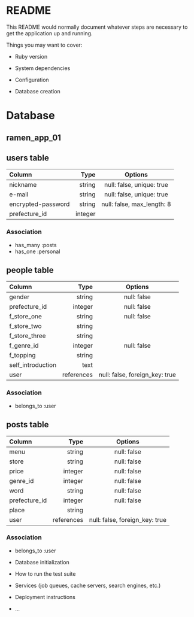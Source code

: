 # README

This README would normally document whatever steps are necessary to get the
application up and running.

Things you may want to cover:

* Ruby version

* System dependencies

* Configuration

* Database creation

# Database
## ramen_app_01

## users table

| Column                   | Type               | Options                         |
|:-------------------------|-------------------:|:-------------------------------:|
| nickname                 | string             | null: false, unique: true   |
| e-mail                   | string             | null: false, unique: true   |
| encrypted-password       | string             | null: false, max_length: 8      |
| prefecture_id            | integer            |                                 |


### Association
- has_many :posts
- has_one :personal


## people table

| Column                   | Type               | Options                         |
|:-------------------------|-------------------:|:-------------------------------:|
| gender                   | string             | null: false                     |
| prefecture_id            | integer            | null: false                     |
| f_store_one              | string             | null: false                     |
| f_store_two              | string             |                                 |
| f_store_three            | string             |                                 |
| f_genre_id               | integer            | null: false                     |
| f_topping                | string             |                                 |
| self_introduction        | text               |                                 |
| user                     | references         | null: false, foreign_key: true  |

### Association
- belongs_to :user


## posts table

| Column                   | Type               | Options                         |
|:-------------------------|-------------------:|:-------------------------------:|
| menu                     | string             | null: false                     |
| store                    | string             | null: false                     |
| price                    | integer            | null: false                     |
| genre_id                 | integer            | null: false                     |
| word                     | string             | null: false                     |
| prefecture_id            | integer            | null: false                     |
| place                    | string             |                                 |
| user                     | references         | null: false, foreign_key: true  |


### Association
- belongs_to :user

* Database initialization

* How to run the test suite

* Services (job queues, cache servers, search engines, etc.)

* Deployment instructions

* ...

